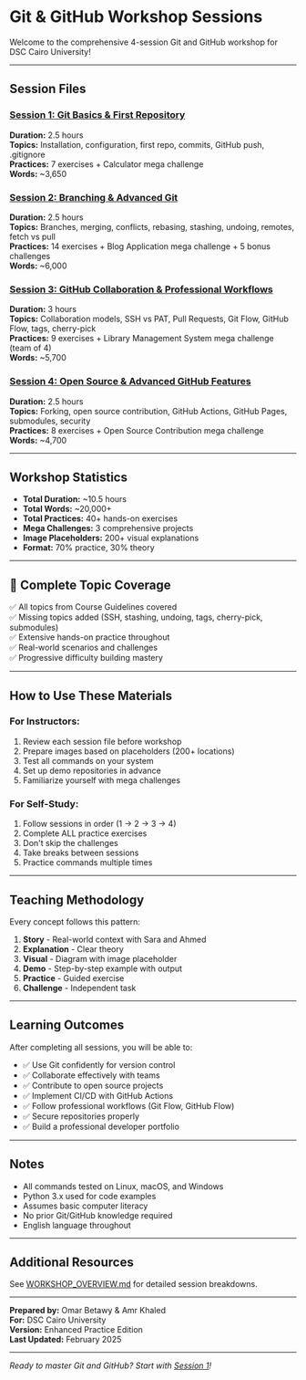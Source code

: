 # Git & GitHub Workshop Sessions

Welcome to the comprehensive 4-session Git and GitHub workshop for DSC Cairo University!

---

## Session Files

### [Session 1: Git Basics & First Repository](session-1.md)
**Duration:** 2.5 hours  
**Topics:** Installation, configuration, first repo, commits, GitHub push, .gitignore  
**Practices:** 7 exercises + Calculator mega challenge  
**Words:** ~3,650  

### [Session 2: Branching & Advanced Git](session-2.md)
**Duration:** 2.5 hours  
**Topics:** Branches, merging, conflicts, rebasing, stashing, undoing, remotes, fetch vs pull  
**Practices:** 14 exercises + Blog Application mega challenge + 5 bonus challenges  
**Words:** ~6,000  

### [Session 3: GitHub Collaboration & Professional Workflows](session-3.md)
**Duration:** 3 hours  
**Topics:** Collaboration models, SSH vs PAT, Pull Requests, Git Flow, GitHub Flow, tags, cherry-pick  
**Practices:** 9 exercises + Library Management System mega challenge (team of 4)  
**Words:** ~5,700  

### [Session 4: Open Source & Advanced GitHub Features](session-4.md)
**Duration:** 2.5 hours  
**Topics:** Forking, open source contribution, GitHub Actions, GitHub Pages, submodules, security  
**Practices:** 8 exercises + Open Source Contribution mega challenge  
**Words:** ~4,700  

---

## Workshop Statistics

- **Total Duration:** ~10.5 hours
- **Total Words:** ~20,000+
- **Total Practices:** 40+ hands-on exercises
- **Mega Challenges:** 3 comprehensive projects
- **Image Placeholders:** 200+ visual explanations
- **Format:** 70% practice, 30% theory

---

## 🎯 Complete Topic Coverage

✅ All topics from Course Guidelines covered  
✅ Missing topics added (SSH, stashing, undoing, tags, cherry-pick, submodules)  
✅ Extensive hands-on practice throughout  
✅ Real-world scenarios and challenges  
✅ Progressive difficulty building mastery  

---

## How to Use These Materials

### For Instructors:
1. Review each session file before workshop
2. Prepare images based on placeholders (200+ locations)
3. Test all commands on your system
4. Set up demo repositories in advance
5. Familiarize yourself with mega challenges

### For Self-Study:
1. Follow sessions in order (1 → 2 → 3 → 4)
2. Complete ALL practice exercises
3. Don't skip the challenges
4. Take breaks between sessions
5. Practice commands multiple times

---

## Teaching Methodology

Every concept follows this pattern:
1. **Story** - Real-world context with Sara and Ahmed
2. **Explanation** - Clear theory
3. **Visual** - Diagram with image placeholder
4. **Demo** - Step-by-step example with output
5. **Practice** - Guided exercise
6. **Challenge** - Independent task

---

## Learning Outcomes

After completing all sessions, you will be able to:
- ✅ Use Git confidently for version control
- ✅ Collaborate effectively with teams
- ✅ Contribute to open source projects
- ✅ Implement CI/CD with GitHub Actions
- ✅ Follow professional workflows (Git Flow, GitHub Flow)
- ✅ Secure repositories properly
- ✅ Build a professional developer portfolio

---

## Notes

- All commands tested on Linux, macOS, and Windows
- Python 3.x used for code examples
- Assumes basic computer literacy
- No prior Git/GitHub knowledge required
- English language throughout

---

## Additional Resources

See [WORKSHOP_OVERVIEW.md](../WORKSHOP_OVERVIEW.md) for detailed session breakdowns.

---

**Prepared by:** Omar Betawy & Amr Khaled  
**For:** DSC Cairo University  
**Version:** Enhanced Practice Edition  
**Last Updated:** February 2025

---

*Ready to master Git and GitHub? Start with [Session 1](session-1.md)!* 
